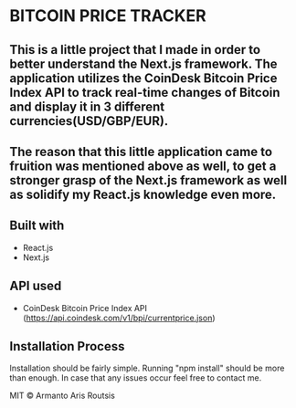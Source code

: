 # BITCOIN PRICE TRACKER

## This is a little project that I made in order to better understand the Next.js framework. The application utilizes the CoinDesk Bitcoin Price Index API to track real-time changes of Bitcoin and display it in 3 different currencies(USD/GBP/EUR).

## The reason that this little application came to fruition was mentioned above as well, to get a stronger grasp of the Next.js framework as well as solidify my React.js knowledge even more.

## Built with
* React.js
* Next.js

## API used
* CoinDesk Bitcoin Price Index API (https://api.coindesk.com/v1/bpi/currentprice.json)

## Installation Process
Installation should be fairly simple. Running "npm install" should be more than enough. In case that any issues occur feel free to contact me.

MIT © Armanto Aris Routsis
